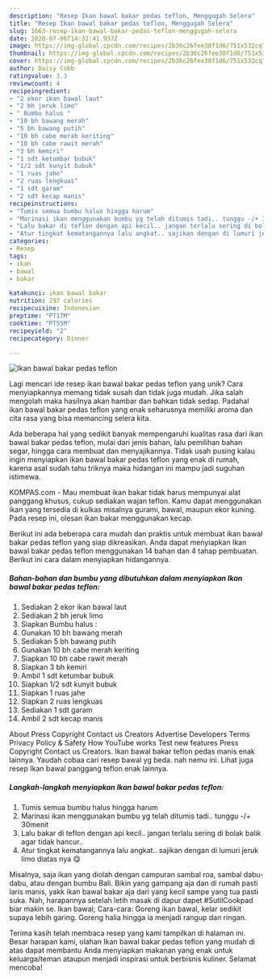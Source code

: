 ```yaml
---
description: "Resep Ikan bawal bakar pedas teflon, Menggugah Selera"
title: "Resep Ikan bawal bakar pedas teflon, Menggugah Selera"
slug: 1663-resep-ikan-bawal-bakar-pedas-teflon-menggugah-selera
date: 2020-07-06T14:31:41.937Z
image: https://img-global.cpcdn.com/recipes/2b36c26fee38f1d6/751x532cq70/ikan-bawal-bakar-pedas-teflon-foto-resep-utama.jpg
thumbnail: https://img-global.cpcdn.com/recipes/2b36c26fee38f1d6/751x532cq70/ikan-bawal-bakar-pedas-teflon-foto-resep-utama.jpg
cover: https://img-global.cpcdn.com/recipes/2b36c26fee38f1d6/751x532cq70/ikan-bawal-bakar-pedas-teflon-foto-resep-utama.jpg
author: Daisy Cobb
ratingvalue: 3.3
reviewcount: 4
recipeingredient:
- "2 ekor ikan bawal laut"
- "2 bh jeruk limo"
- " Bumbu halus "
- "10 bh bawang merah"
- "5 bh bawang putih"
- "10 bh cabe merah keriting"
- "10 bh cabe rawit merah"
- "3 bh kemiri"
- "1 sdt ketumbar bubuk"
- "1/2 sdt kunyit bubuk"
- "1 ruas jahe"
- "2 ruas lengkuas"
- "1 sdt garam"
- "2 sdt kecap manis"
recipeinstructions:
- "Tumis semua bumbu halus hingga harum"
- "Marinasi ikan menggunakan bumbu yg telah ditumis tadi.. tunggu -/+ 30menit"
- "Lalu bakar di teflon dengan api kecil.. jangan terlalu sering di bolak balik agar tidak hancur.."
- "Atur tingkat kematangannya lalu angkat.. sajikan dengan di lumuri jeruk limo diatas nya 😋"
categories:
- Resep
tags:
- ikan
- bawal
- bakar

katakunci: ikan bawal bakar 
nutrition: 197 calories
recipecuisine: Indonesian
preptime: "PT17M"
cooktime: "PT55M"
recipeyield: "2"
recipecategory: Dinner

---
```



![Ikan bawal bakar pedas teflon](https://img-global.cpcdn.com/recipes/2b36c26fee38f1d6/751x532cq70/ikan-bawal-bakar-pedas-teflon-foto-resep-utama.jpg)

Lagi mencari ide resep ikan bawal bakar pedas teflon yang unik? Cara menyiapkannya memang tidak susah dan tidak juga mudah. Jika salah mengolah maka hasilnya akan hambar dan bahkan tidak sedap. Padahal ikan bawal bakar pedas teflon yang enak seharusnya memiliki aroma dan cita rasa yang bisa memancing selera kita.

Ada beberapa hal yang sedikit banyak mempengaruhi kualitas rasa dari ikan bawal bakar pedas teflon, mulai dari jenis bahan, lalu pemilihan bahan segar, hingga cara membuat dan menyajikannya. Tidak usah pusing kalau ingin menyiapkan ikan bawal bakar pedas teflon yang enak di rumah, karena asal sudah tahu triknya maka hidangan ini mampu jadi suguhan istimewa.

KOMPAS.com - Mau membuat ikan bakar tidak harus mempunyai alat panggang khusus, cukup sediakan wajan teflon. Kamu dapat menggunakan ikan yang tersedia di kulkas misalnya gurami, bawal, maupun ekor kuning. Pada resep ini, olesan ikan bakar menggunakan kecap.


Berikut ini ada beberapa cara mudah dan praktis untuk membuat ikan bawal bakar pedas teflon yang siap dikreasikan. Anda dapat menyiapkan Ikan bawal bakar pedas teflon menggunakan 14 bahan dan 4 tahap pembuatan. Berikut ini cara dalam menyiapkan hidangannya.

<!--inarticleads1-->

##### Bahan-bahan dan bumbu yang dibutuhkan dalam menyiapkan Ikan bawal bakar pedas teflon:

1. Sediakan 2 ekor ikan bawal laut
1. Sediakan 2 bh jeruk limo
1. Siapkan  Bumbu halus :
1. Gunakan 10 bh bawang merah
1. Sediakan 5 bh bawang putih
1. Gunakan 10 bh cabe merah keriting
1. Siapkan 10 bh cabe rawit merah
1. Siapkan 3 bh kemiri
1. Ambil 1 sdt ketumbar bubuk
1. Siapkan 1/2 sdt kunyit bubuk
1. Siapkan 1 ruas jahe
1. Siapkan 2 ruas lengkuas
1. Sediakan 1 sdt garam
1. Ambil 2 sdt kecap manis


About Press Copyright Contact us Creators Advertise Developers Terms Privacy Policy &amp; Safety How YouTube works Test new features Press Copyright Contact us Creators. Ikan bawal bakar teflon pedas manis enak lainnya. Yaudah cobaa cari resep bawal yg beda. nah nemu ini. Lihat juga resep Ikan bawal panggang teflon enak lainnya. 

<!--inarticleads2-->

##### Langkah-langkah menyiapkan Ikan bawal bakar pedas teflon:

1. Tumis semua bumbu halus hingga harum
1. Marinasi ikan menggunakan bumbu yg telah ditumis tadi.. tunggu -/+ 30menit
1. Lalu bakar di teflon dengan api kecil.. jangan terlalu sering di bolak balik agar tidak hancur..
1. Atur tingkat kematangannya lalu angkat.. sajikan dengan di lumuri jeruk limo diatas nya 😋


Misalnya, saja ikan yang diolah dengan campuran sambal roa, sambal dabu-dabu, atau dengan bumbu Bali. Bikin yang gampang aja dan di rumah pasti laris manis, yakk ikan bawal bakar aja dari yang kecil sampe yang tua pasti suka. Nah, harapannya setelah letih masak di dapur dapet #SutilCookpad biar makin se. Ikan bawal; Cara-cara: Goreng ikan bawal, kelar sedikit supaya lebih garing. Goreng halia hingga ia menjadi rangup dan ringan. 

Terima kasih telah membaca resep yang kami tampilkan di halaman ini. Besar harapan kami, olahan Ikan bawal bakar pedas teflon yang mudah di atas dapat membantu Anda menyiapkan makanan yang enak untuk keluarga/teman ataupun menjadi inspirasi untuk berbisnis kuliner. Selamat mencoba!
